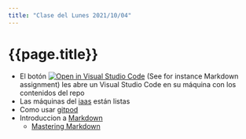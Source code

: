 ```yaml
---
title: "Clase del Lunes 2021/10/04"
---
```


# {{page.title}}

* El botón [![Open in Visual Studio Code](https://classroom.github.com/assets/open-in-vscode-f059dc9a6f8d3a56e377f745f24479a46679e63a5d9fe6f495e02850cd0d8118.svg)](https://classroom.github.com/online_ide?assignment_repo_id=5791750&assignment_repo_type=AssignmentRepo)
(See for instance Markdown assignment) les abre un Visual Studio Code en su máquina con los contenidos del repo
* Las máquinas del [iaas]({{site.baseurl}}/tema1-introduccion/practicas/p1-t1-iaas/) están listas
* Como usar [gitpod]({{site.baseurl}}/tema1-introduccion/gitpod.html)
* Introduccion a [Markdown](https://docs.github.com/en/github/writing-on-github/getting-started-with-writing-and-formatting-on-github/basic-writing-and-formatting-syntax#relative-links)
  - [Mastering Markdown](https://guides.github.com/features/mastering-markdown/)